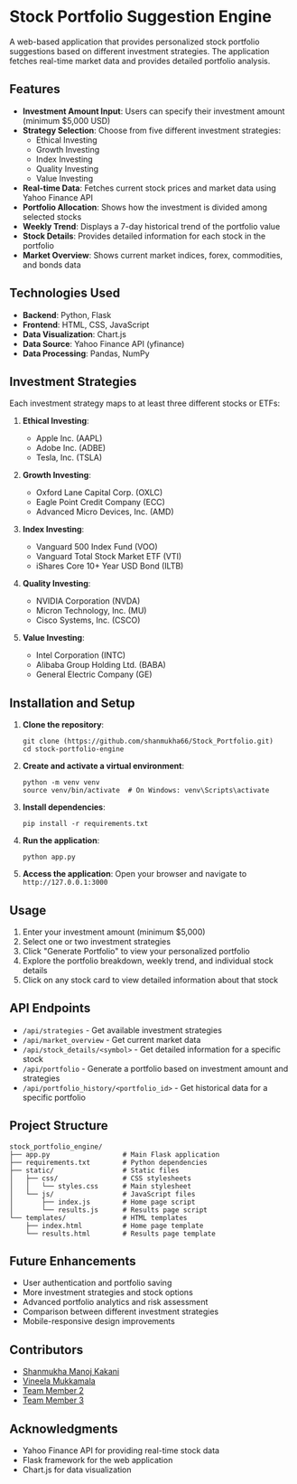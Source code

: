 # Stock Portfolio Suggestion Engine

A web-based application that provides personalized stock portfolio suggestions based on different investment strategies. The application fetches real-time market data and provides detailed portfolio analysis.

## Features

- **Investment Amount Input**: Users can specify their investment amount (minimum $5,000 USD)
- **Strategy Selection**: Choose from five different investment strategies:
  - Ethical Investing
  - Growth Investing
  - Index Investing
  - Quality Investing
  - Value Investing
- **Real-time Data**: Fetches current stock prices and market data using Yahoo Finance API
- **Portfolio Allocation**: Shows how the investment is divided among selected stocks
- **Weekly Trend**: Displays a 7-day historical trend of the portfolio value
- **Stock Details**: Provides detailed information for each stock in the portfolio
- **Market Overview**: Shows current market indices, forex, commodities, and bonds data

## Technologies Used

- **Backend**: Python, Flask
- **Frontend**: HTML, CSS, JavaScript
- **Data Visualization**: Chart.js
- **Data Source**: Yahoo Finance API (yfinance)
- **Data Processing**: Pandas, NumPy

## Investment Strategies

Each investment strategy maps to at least three different stocks or ETFs:

1. **Ethical Investing**:
   - Apple Inc. (AAPL)
   - Adobe Inc. (ADBE)
   - Tesla, Inc. (TSLA)

2. **Growth Investing**:
   - Oxford Lane Capital Corp. (OXLC)
   - Eagle Point Credit Company (ECC)
   - Advanced Micro Devices, Inc. (AMD)

3. **Index Investing**:
   - Vanguard 500 Index Fund (VOO)
   - Vanguard Total Stock Market ETF (VTI)
   - iShares Core 10+ Year USD Bond (ILTB)

4. **Quality Investing**:
   - NVIDIA Corporation (NVDA)
   - Micron Technology, Inc. (MU)
   - Cisco Systems, Inc. (CSCO)

5. **Value Investing**:
   - Intel Corporation (INTC)
   - Alibaba Group Holding Ltd. (BABA)
   - General Electric Company (GE)

## Installation and Setup

1. **Clone the repository**:
   ```
   git clone (https://github.com/shanmukha66/Stock_Portfolio.git)
   cd stock-portfolio-engine
   ```

2. **Create and activate a virtual environment**:
   ```
   python -m venv venv
   source venv/bin/activate  # On Windows: venv\Scripts\activate
   ```

3. **Install dependencies**:
   ```
   pip install -r requirements.txt
   ```

4. **Run the application**:
   ```
   python app.py
   ```

5. **Access the application**:
   Open your browser and navigate to `http://127.0.0.1:3000`

## Usage

1. Enter your investment amount (minimum $5,000)
2. Select one or two investment strategies
3. Click "Generate Portfolio" to view your personalized portfolio
4. Explore the portfolio breakdown, weekly trend, and individual stock details
5. Click on any stock card to view detailed information about that stock

## API Endpoints

- `/api/strategies` - Get available investment strategies
- `/api/market_overview` - Get current market data
- `/api/stock_details/<symbol>` - Get detailed information for a specific stock
- `/api/portfolio` - Generate a portfolio based on investment amount and strategies
- `/api/portfolio_history/<portfolio_id>` - Get historical data for a specific portfolio

## Project Structure

```
stock_portfolio_engine/
├── app.py                  # Main Flask application
├── requirements.txt        # Python dependencies
├── static/                 # Static files
│   ├── css/                # CSS stylesheets
│   │   └── styles.css      # Main stylesheet
│   └── js/                 # JavaScript files
│       ├── index.js        # Home page script
│       └── results.js      # Results page script
└── templates/              # HTML templates
    ├── index.html          # Home page template
    └── results.html        # Results page template
```

## Future Enhancements

- User authentication and portfolio saving
- More investment strategies and stock options
- Advanced portfolio analytics and risk assessment
- Comparison between different investment strategies
- Mobile-responsive design improvements

## Contributors

- [Shanmukha Manoj Kakani](https://github.com/shanmukha66)
- [Vineela Mukkamala](https://github.com/vinny3m)
- [Team Member 2](https://github.com/teammember2)
- [Team Member 3](https://github.com/teammember3)


## Acknowledgments

- Yahoo Finance API for providing real-time stock data
- Flask framework for the web application
- Chart.js for data visualization 
